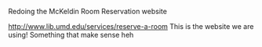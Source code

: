 Redoing the McKeldin Room Reservation website

http://www.lib.umd.edu/services/reserve-a-room
This is the website we are using!
Something that make sense heh